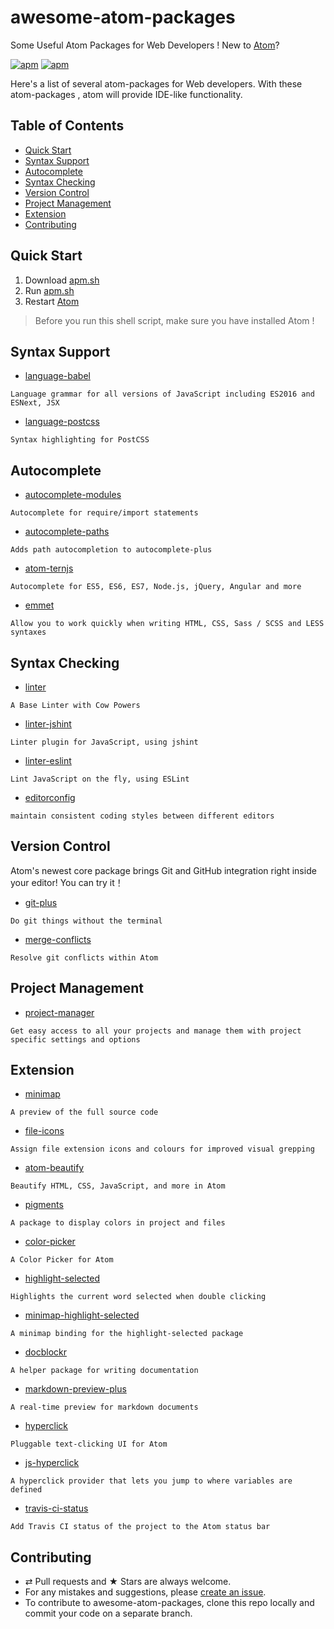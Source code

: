 # awesome-atom-packages
Some Useful Atom Packages for Web Developers ! New to [Atom](https://atom.io/)?

[![apm](https://img.shields.io/badge/atom-v1.20.0-green.svg)](http://atom.io/)
[![apm](https://img.shields.io/badge/license-CC%20BY%204.0-blue.svg)](https://creativecommons.org/licenses/by/4.0/)

Here's a list of several atom-packages for Web developers. With these atom-packages , atom will provide IDE-like functionality.

## Table of Contents
* [Quick Start](#quick-start)
* [Syntax Support](#syntax-support)
* [Autocomplete](#autocomplete)
* [Syntax Checking](#syntax-checking)
* [Version Control](#version-control)
* [Project Management](#project-management)
* [Extension](#extension)
* [Contributing](#contributing)

## Quick Start
1. Download [apm.sh](./apm.sh)
2. Run [apm.sh](./apm.sh)
3. Restart [Atom](https://atom.io/)
> Before you run this shell script, make sure you have installed Atom !

## Syntax Support
* [language-babel](https://atom.io/packages/language-babel)
```
Language grammar for all versions of JavaScript including ES2016 and ESNext, JSX
```
* [language-postcss](https://atom.io/packages/language-postcss)
```
Syntax highlighting for PostCSS
```

## Autocomplete
* [autocomplete-modules](https://atom.io/packages/autocomplete-modules)
```
Autocomplete for require/import statements
```
* [autocomplete-paths](https://atom.io/packages/autocomplete-paths)
```
Adds path autocompletion to autocomplete-plus
```
* [atom-ternjs](https://atom.io/packages/atom-ternjs)
```
Autocomplete for ES5, ES6, ES7, Node.js, jQuery, Angular and more
```
* [emmet](https://atom.io/packages/emmet)
```
Allow you to work quickly when writing HTML, CSS, Sass / SCSS and LESS syntaxes
```

## Syntax Checking
* [linter](https://atom.io/packages/linter)
```
A Base Linter with Cow Powers
```
* [linter-jshint](https://atom.io/packages/linter-jshint)
```
Linter plugin for JavaScript, using jshint
```
* [linter-eslint](https://atom.io/packages/linter-eslint)
```
Lint JavaScript on the fly, using ESLint
```
* [editorconfig](https://atom.io/packages/editorconfig)
```
maintain consistent coding styles between different editors
```

## Version Control
Atom's newest core package brings Git and GitHub integration right inside your editor! You can try it！
* [git-plus](https://atom.io/packages/git-plus)
```
Do git things without the terminal
```
* [merge-conflicts](https://atom.io/packages/merge-conflicts)
```
Resolve git conflicts within Atom
```

## Project Management
* [project-manager](https://atom.io/packages/project-manager)
```
Get easy access to all your projects and manage them with project specific settings and options
```

## Extension
* [minimap](https://atom.io/packages/minimap)
```
A preview of the full source code
```
* [file-icons](https://atom.io/packages/file-icons)
```
Assign file extension icons and colours for improved visual grepping
```
* [atom-beautify](https://atom.io/packages/atom-beautify)
```
Beautify HTML, CSS, JavaScript, and more in Atom
```
* [pigments](https://atom.io/packages/pigments)
```
A package to display colors in project and files
```
* [color-picker](https://atom.io/packages/color-picker)
```
A Color Picker for Atom
```
* [highlight-selected](https://atom.io/packages/highlight-selected)
```
Highlights the current word selected when double clicking
```
* [minimap-highlight-selected](https://atom.io/packages/minimap-highlight-selected)
```
A minimap binding for the highlight-selected package
```
* [docblockr](https://atom.io/packages/docblockr)
```
A helper package for writing documentation
```
* [markdown-preview-plus](https://atom.io/packages/markdown-preview-plus)
```
A real-time preview for markdown documents
```
* [hyperclick](https://atom.io/packages/hyperclick)
```
Pluggable text-clicking UI for Atom
```
* [js-hyperclick](https://atom.io/packages/js-hyperclick)
```
A hyperclick provider that lets you jump to where variables are defined
```
* [travis-ci-status](https://atom.io/packages/travis-ci-status)
```
Add Travis CI status of the project to the Atom status bar
```

## Contributing
* ⇄ Pull requests and ★ Stars are always welcome.
* For any mistakes and suggestions, please [create an issue](https://github.com/shery15/awesome-atom-packages/issues/new).
* To contribute to awesome-atom-packages, clone this repo locally and commit your code on a separate branch.
